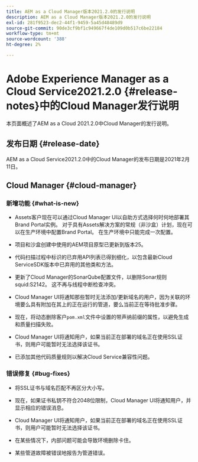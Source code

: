 ```yaml
---
title: AEM as a Cloud Manager版本2021.2.0的发行说明
description: AEM as a Cloud Manager版本2021.2.0的发行说明
exl-id: 281f9523-dec2-44f1-9459-5a45d48489d9
source-git-commit: 90de3cf9bf1c949667f4de109d0b517c6be22184
workflow-type: tm+mt
source-wordcount: '388'
ht-degree: 2%

---
```


# Adobe Experience Manager as a Cloud Service2021.2.0 {#release-notes}中的Cloud Manager发行说明

本页面概述了AEM as a Cloud 2021.2.0中Cloud Manager的发行说明。

## 发布日期 {#release-date}

AEM as a Cloud Service2021.2.0中的Cloud Manager的发布日期是2021年2月11日。

## Cloud Manager {#cloud-manager}

### 新增功能 {#what-is-new}

* Assets客户现在可以通过Cloud Manager UI以自助方式选择何时何地部署其Brand Portal实例。 对于具有Assets解决方案的常规（非沙盒）计划，现在可以在生产环境中配置Brand Portal。 在生产环境中只能完成一次配置。

* 项目和沙盒创建中使用的AEM项目原型已更新到版本25。

* 代码扫描过程中标识的已弃用API列表已得到细化，以包含最新Cloud ServiceSDK版本中已弃用的其他类和方法。

* 更新了Cloud Manager的SonarQube配置文件，以删除Sonar规则squid:S2142。 这不再与线程中断检查冲突。

* Cloud Manager UI将通知那些暂时无法添加/更新域名的用户，因为关联的环境要么具有附加在其上的正在运行的管道，要么当前正在等待批准步骤。

* 现在，将动态删除客户`pom.xml`文件中设置的带声纳前缀的属性，以避免生成和质量扫描失败。

* Cloud Manager UI将通知用户，如果当前正在部署的域名正在使用SSL证书，则用户可能暂时无法选择该证书。

* 已添加其他代码质量规则以解决Cloud Service兼容性问题。

### 错误修复 {#bug-fixes}

* 将SSL证书与域名匹配不再区分大小写。

* 现在，如果证书私钥不符合2048位限制，Cloud Manager UI将通知用户，并显示相应的错误消息。

* Cloud Manager UI将通知用户，如果当前正在部署的域名正在使用SSL证书，则用户可能暂时无法选择该证书。

* 在某些情况下，内部问题可能会导致环境删除卡住。

* 某些管道故障被错误地报告为管道错误。
